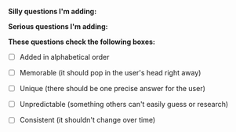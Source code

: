 **Silly questions I'm adding:**

**Serious questions I'm adding:**

**These questions check the following boxes:**

- [ ] Added in alphabetical order
- [ ] Memorable (it should pop in the user's head right away)
- [ ] Unique (there should be one precise answer for the user)
- [ ] Unpredictable (something others can't easily guess or research)
- [ ] Consistent (it shouldn't change over time)

